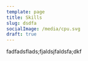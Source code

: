 ```yaml
---
template: page
title: Skills
slug: dsdfa
socialImage: /media/cpu.svg
draft: true
---
```

fadfadsflads;fjaldsjfaldsfa;dkf